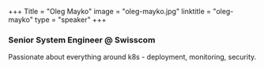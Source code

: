 +++
Title = "Oleg Mayko"
image = "oleg-mayko.jpg"
linktitle = "oleg-mayko"
type = "speaker"
+++

### Senior System Engineer @ Swisscom
Passionate about everything around k8s - deployment, monitoring, security.